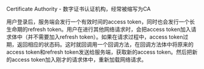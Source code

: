 Certificate Authority - 数字证书认证机构，经常被缩写为CA

用户登录后，服务端会发行一个有效时间的access token，同时也会发行一个长生命期的refresh token。用户在进行其他网络请求时，会把access token加入请求体中（并不需要加入refresh token）。如果在请求过程中，access token过期，返回相应的状态码。这时就回调用一个回调方法，在回调方法体中将原来的access token和refresh token发送给服务端，获取新的access token。然后把新的access token加入刚才的请求体中，重新加载网络请求。